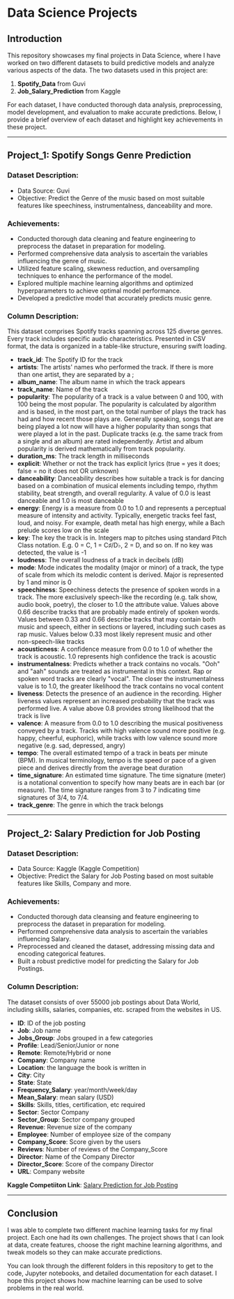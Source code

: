 # Data Science Projects 

## Introduction

This repository showcases my final projects in Data Science, where I have worked on two different datasets to build predictive models and analyze various aspects of the data. The two datasets used in this project are:

1. **Spotify_Data** from Guvi
2. **Job_Salary_Prediction** from Kaggle 

For each dataset, I have conducted thorough data analysis, preprocessing, model development, and evaluation to make accurate predictions. Below, I provide a brief overview of each dataset and highlight key achievements in these project.

---

## Project_1: Spotify Songs Genre Prediction

### Dataset Description:
- Data Source: Guvi
- Objective: Predict the Genre of the music based on most suitable features like speechiness, instrumentalness, danceability and more.

### Achievements:
- Conducted thorough data cleaning and feature engineering to preprocess the dataset in preparation for modeling.
- Performed comprehensive data analysis to ascertain the variables influencing the genre of music.
- Utilized feature scaling, skewness reduction, and oversampling techniques to enhance the performance of the model.
- Explored multiple machine learning algorithms and optimized hyperparameters to achieve optimal model performance.
- Developed a predictive model that accurately predicts music genre.

### Column Description:
This dataset comprises Spotify tracks spanning across 125 diverse genres. Every track includes specific audio characteristics. Presented in CSV format, the data is organized in a table-like structure, ensuring swift loading. 

- **track_id**: The Spotify ID for the track
- **artists**: The artists' names who performed the track. If there is more than one artist, they are separated by a ;
- **album_name**: The album name in which the track appears
- **track_name**: Name of the track
- **popularity**: The popularity of a track is a value between 0 and 100, with 100 being the most popular. The popularity is calculated by algorithm and is based, in the most part, on the total number of plays the track has had and how recent those plays are. Generally speaking, songs that are being played a lot now will have a higher popularity than songs that were played a lot in the past. Duplicate tracks (e.g. the same track from a single and an album) are rated independently. Artist and album popularity is derived mathematically from track popularity.
- **duration_ms**: The track length in milliseconds
- **explicit**: Whether or not the track has explicit lyrics (true = yes it does; false = no it does not OR unknown)
- **danceability**: Danceability describes how suitable a track is for dancing based on a combination of musical elements including tempo, rhythm stability, beat strength, and overall regularity. A value of 0.0 is least danceable and 1.0 is most danceable
- **energy**: Energy is a measure from 0.0 to 1.0 and represents a perceptual measure of intensity and activity. Typically, energetic tracks feel fast, loud, and noisy. For example, death metal has high energy, while a Bach prelude scores low on the scale
- **key**: The key the track is in. Integers map to pitches using standard Pitch Class notation. E.g. 0 = C, 1 = C♯/D♭, 2 = D, and so on. If no key was detected, the value is -1
- **loudness**: The overall loudness of a track in decibels (dB)
- **mode**: Mode indicates the modality (major or minor) of a track, the type of scale from which its melodic content is derived. Major is represented by 1 and minor is 0
- **speechiness**: Speechiness detects the presence of spoken words in a track. The more exclusively speech-like the recording (e.g. talk show, audio book, poetry), the closer to 1.0 the attribute value. Values above 0.66 describe tracks that are probably made entirely of spoken words. Values between 0.33 and 0.66 describe tracks that may contain both music and speech, either in sections or layered, including such cases as rap music. Values below 0.33 most likely represent music and other non-speech-like tracks
- **acousticness**: A confidence measure from 0.0 to 1.0 of whether the track is acoustic. 1.0 represents high confidence the track is acoustic
- **instrumentalness**: Predicts whether a track contains no vocals. "Ooh" and "aah" sounds are treated as instrumental in this context. Rap or spoken word tracks are clearly "vocal". The closer the instrumentalness value is to 1.0, the greater likelihood the track contains no vocal content
- **liveness**: Detects the presence of an audience in the recording. Higher liveness values represent an increased probability that the track was performed live. A value above 0.8 provides strong likelihood that the track is live
- **valence**: A measure from 0.0 to 1.0 describing the musical positiveness conveyed by a track. Tracks with high valence sound more positive (e.g. happy, cheerful, euphoric), while tracks with low valence sound more negative (e.g. sad, depressed, angry)
- **tempo**: The overall estimated tempo of a track in beats per minute (BPM). In musical terminology, tempo is the speed or pace of a given piece and derives directly from the average beat duration
- **time_signature**: An estimated time signature. The time signature (meter) is a notational convention to specify how many beats are in each bar (or measure). The time signature ranges from 3 to 7 indicating time signatures of 3/4, to 7/4.
- **track_genre**: The genre in which the track belongs

---

## Project_2: Salary Prediction for Job Posting

### Dataset Description:
- Data Source: Kaggle (Kaggle Competition)
- Objective: Predict the Salary for Job Posting based on most suitable features like Skills, Company and more.

### Achievements:
- Conducted thorough data cleansing and feature engineering to preprocess the dataset in preparation for modeling.
- Performed comprehensive data analysis to ascertain the variables influencing Salary.
- Preprocessed and cleaned the dataset, addressing missing data and encoding categorical features.
- Built a robust predictive model for predicting the Salary for Job Postings.

### Column Description:
The dataset consists of over 55000 job postings about Data World, including skills, salaries, companies, etc. scraped from the websites in US.

- **ID**: ID of the job posting
- **Job**: Job name
- **Jobs_Group**: Jobs grouped in a few categories
- **Profile**: Lead/Senior/Junior or none
- **Remote**: Remote/Hybrid or none
- **Company**: Company name
- **Location**: the language the book is written in
- **City**: City
- **State**: State
- **Frequency_Salary**: year/month/week/day
- **Mean_Salary**: mean salary (USD)
- **Skills**: Skills, titles, certification, etc required
- **Sector**: Sector Company
- **Sector_Group**: Sector company grouped
- **Revenue**: Revenue size of the company
- **Employee**: Number of employee size of the company
- **Company_Score**: Score given by the users
- **Reviews**: Number of reviews of the Company_Score
- **Director**: Name of the Company Director
- **Director_Score**: Score of the company Director
- **URL**: Company website

**Kaggle Competiiton Link**: <a href="https://www.kaggle.com/competitions/salary-prediction-for-job-postings/overview">Salary Prediction for Job Posting</a>

---

## Conclusion

I was able to complete two different machine learning tasks for my final project. Each one had its own challenges. The project shows that I can look at data, create features, choose the right machine learning algorithms, and tweak models so they can make accurate predictions.

You can look through the different folders in this repository to get to the code, Jupyter notebooks, and detailed documentation for each dataset. I hope this project shows how machine learning can be used to solve problems in the real world.

